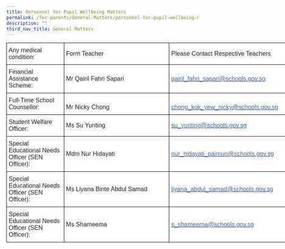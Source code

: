 ```yaml
---
title: Personnel for Pupil Wellbeing Matters
permalink: /for-parents/General-Matters/personnel-for-pupil-wellbeing-matters/
description: ""
third_nav_title: General Matters
---
```

<style type="text/css">
.tg  {border-collapse:collapse;border-spacing:0;margin:0px auto;}
.tg td{border-color:black;border-style:solid;border-width:1px;font-family:Arial, sans-serif;font-size:14px;
  overflow:hidden;padding:10px 5px;word-break:normal;}
.tg th{border-color:black;border-style:solid;border-width:1px;font-family:Arial, sans-serif;font-size:14px;
  font-weight:normal;overflow:hidden;padding:10px 5px;word-break:normal;}
.tg .tg-f6m5{background-color:#FFF;color:#4067AE;font-size:16px;text-align:left;vertical-align:middle}
.tg .tg-g6yu{background-color:#FFF;color:#222;font-size:16px;text-align:left;vertical-align:top}
.tg .tg-qtsq{background-color:#FFF;color:#222;font-size:16px;text-align:left;vertical-align:middle}
</style>
<table class="tg" style="undefined;table-layout: fixed; width: 787px">
<colgroup>
<col style="width: 151px">
<col style="width: 277px">
<col style="width: 359px">
</colgroup>
<tbody>
  <tr>
    <td class="tg-g6yu">Any medical condition: </td>
    <td class="tg-qtsq">  Form Teacher </td>
    <td class="tg-qtsq">Please Contact Respective Teachers </td>
  </tr>
  <tr>
    <td class="tg-g6yu">Financial Assistance Scheme: <br></td>
    <td class="tg-qtsq">Mr Qairil Fahri Sapari</td>
    <td class="tg-f6m5"><a href="mailto:qairil_fahri_sapari@schools.gov.sg"><span style="text-decoration:none;color:#4067AE">qairil_fahri_sapari@schools.gov.sg</span></a><br> </td>
  </tr>
  <tr>
    <td class="tg-g6yu">Full-Time School Counsellor: </td>
    <td class="tg-qtsq"> <br>Mr Nicky Chong<br></td>
    <td class="tg-qtsq"><br><a href="mailto:chong_kok_yew_nicky@schools.gov.sg"><span style="text-decoration:none;color:#4067AE">chong_kok_yew_nicky@schools.gov.sg</span></a></td>
  </tr>
  <tr>
    <td class="tg-g6yu">Student Welfare Officer:</td>
    <td class="tg-qtsq">Ms Su Yunting</td>
    <td class="tg-f6m5"><a href="mailto:su_yunting@schools.gov.sg"><span style="text-decoration:none;color:#4067AE">su_yunting@schools.gov.sg</span></a></td>
  </tr>
  <tr>
    <td class="tg-g6yu">Special Educational Needs Officer (SEN Officer):<br></td>
    <td class="tg-qtsq">Mdm Nur Hidayati</td>
    <td class="tg-qtsq"><a href="mailto:nur_hidayati_paimun@schools.gov.sg"><span style="text-decoration:none;color:#4067AE">nur_hidayati_paimun@schools.gov.sg</span></a></td>
  </tr>
  <tr>
    <td class="tg-g6yu">Special Educational Needs Officer (SEN Officer):</td>
    <td class="tg-qtsq">Ms Liyana Binte Abdul Samad</td>
    <td class="tg-f6m5"><a href="mailto:liyana_abdul_samad@schools.gov.sg"><span style="text-decoration:none;color:#4067AE">liyana_abdul_samad@schools.gov.sg</span></a> </td>
  </tr>
  <tr>
    <td class="tg-g6yu">Special Educational Needs Officer (SEN Officer):</td>
    <td class="tg-qtsq">Ms Shameema</td>
    <td class="tg-f6m5"><a href="mailto:s_shameema@schools.gov.sg"><span style="text-decoration:none;color:#4067AE">s_shameema@schools.gov.sg </span></a></td>
  </tr>
</tbody>
</table>